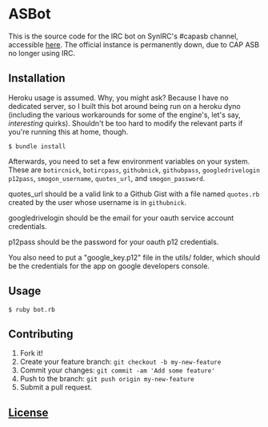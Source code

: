 # ASBot

This is the source code for the IRC bot on SynIRC's #capasb channel, accessible [here](irc://irc.synirc.net/capasb). The official instance is permanently down, due to CAP ASB no longer using IRC.

## Installation

Heroku usage is assumed. Why, you might ask? Because I have no dedicated server, so I built this bot around being run on a heroku dyno (including the various workarounds for some of the engine's, let's say, *interesting* quirks). Shouldn't be too hard to modify the relevant parts if you're running this at home, though.

    $ bundle install
Afterwards, you need to set a few environment variables on your system. These are `botircnick`, 
`botircpass`, `githubnick`, `githubpass`, `googledrivelogin` `p12pass`, `smogon_username`, `quotes_url`, and `smogon_password`.

quotes_url should be a valid link to a Github Gist with a file named `quotes.rb` created by the user whose username is in `githubnick`.

googledrivelogin should be the email for your oauth service account credentials.

p12pass should be the password for your oauth p12 credentials.

You also need to put a "google_key.p12" file in the utils/ folder, which should be the credentials for the app on google developers console.

## Usage

    $ ruby bot.rb

## Contributing

1. Fork it!
2. Create your feature branch: `git checkout -b my-new-feature`
3. Commit your changes: `git commit -am 'Add some feature'`
4. Push to the branch: `git push origin my-new-feature`
5. Submit a pull request.

## [License](https://github.com/Sarkynin/ASBot/blob/master/LICENSE)
